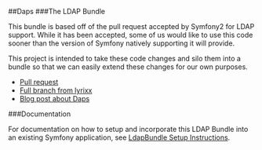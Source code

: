 ##Daps
###The LDAP Bundle

This bundle is based off of the pull request accepted by Symfony2 for LDAP support.
While it has been accepted, some of us would like to use this code sooner than 
the version of Symfony natively supporting it will provide. 

This project is intended to take these code changes and silo them into a bundle so that 
we can easily extend these changes for our own purposes.

* [Pull request](https://github.com/symfony/symfony/pull/5189/files)
* [Full branch from lyrixx](https://github.com/lyrixx/symfony/compare/master...feat-security-ldap)
* [Blog post about Daps](http://robertelwell.info/blog/daps-ldap-symfony2/)

###Documentation

For documentation on how to setup and incorporate this LDAP Bundle into an existing Symfony application, see [LdapBundle Setup Instructions](https://github.com/ylynfatt/DapsBundle/blob/documentation/LdapBundle/Resources/doc/index.rst#dapsbundle-setup-instructions).
